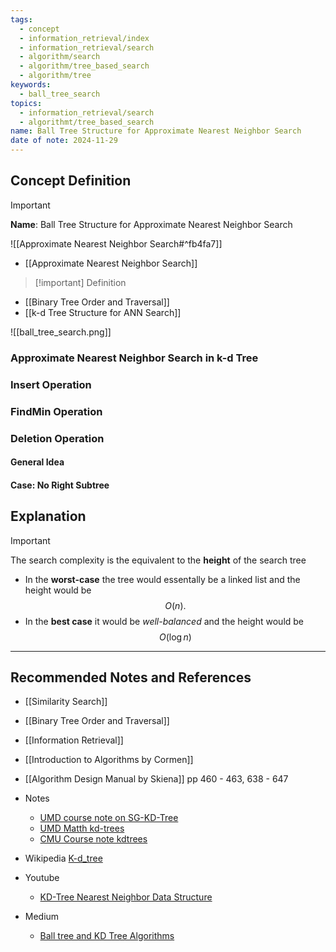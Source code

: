 ```yaml
---
tags:
  - concept
  - information_retrieval/index
  - information_retrieval/search
  - algorithm/search
  - algorithm/tree_based_search
  - algorithm/tree
keywords:
  - ball_tree_search
topics:
  - information_retrieval/search
  - algorithmt/tree_based_search
name: Ball Tree Structure for Approximate Nearest Neighbor Search
date of note: 2024-11-29
---
```


## Concept Definition

>[!important]
>**Name**: Ball Tree Structure for Approximate Nearest Neighbor Search

![[Approximate Nearest Neighbor Search#^fb4fa7]]

- [[Approximate Nearest Neighbor Search]]

>[!important] Definition


- [[Binary Tree Order and Traversal]]
- [[k-d Tree Structure for ANN Search]]


![[ball_tree_search.png]]





### Approximate Nearest Neighbor Search in k-d Tree



### Insert Operation



### FindMin Operation




### Deletion Operation


#### General Idea



#### Case: No Right Subtree



## Explanation

>[!important]
>The search complexity is the equivalent to the **height** of the search tree
>- In the **worst-case** the tree would essentally be a linked list and the height would be $$O(n).$$
>- In the **best case** it would be *well-balanced* and the height would be $$O(\log n)$$



-----------
##  Recommended Notes and References


- [[Similarity Search]]
- [[Binary Tree Order and Traversal]]
- [[Information Retrieval]]

- [[Introduction to Algorithms by Cormen]]
- [[Algorithm Design Manual by Skiena]] pp 460 - 463, 638 - 647


- Notes
	- [UMD course note on SG-KD-Tree](https://www.cs.umd.edu/class/fall2019/cmsc420-0201/Handouts/sg-kd-tree.pdf)
	- [UMD Matth kd-trees](https://www.math.umd.edu/~immortal/CMSC420/notes/kdtrees.pdf)
	- [CMU Course note kdtrees](https://www.cs.cmu.edu/~ckingsf/bioinfo-lectures/kdtrees.pdf)
- Wikipedia [K-d_tree](https://en.wikipedia.org/wiki/K-d_tree)
- Youtube 
	- [KD-Tree Nearest Neighbor Data Structure](https://www.youtube.com/watch?v=Glp7THUpGow)
- Medium
	- [Ball tree and KD Tree Algorithms](https://medium.com/@geethasreemattaparthi/ball-tree-and-kd-tree-algorithms-a03cdc9f0af9)